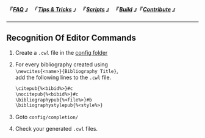 
<!--                            < Static Links >                             -->

[FAQ]: ../FAQ/Overview
[Tips & Tricks]: Overview
[Scripts]: ../Scripts/Overview
[Build]: ../Build/Overview
[Contribute]: ../Contribute/Overview


<!--                             < Navigation >                              -->

##### 『 [FAQ] 』 「 [Tips & Tricks] 」 『 [Scripts] 』 『 [Build] 』『 [Contribute] 』

---


<!--                          < Tip / Trick Links >                          -->

[config folder]: ../FAQ/List/Config%20Folder


<!--                           < Tip / Trick >                               -->

## Recognition Of Editor Commands

1. Create a `.cwl` file in the [config folder]

2. For every bibliography created using<br>
   `\newcites{<name>}{Bibliography Title}`,<br>
   add the following lines to the `.cwl` file.

   ```txt
   \citepub{%<bibid%>}#c
   \nocitepub{%<bibid%>}#c
   \bibliographypub{%<file%>}#b
   \bibliographystylepub{%<style%>}
   ```
  

3. Goto `config/completion/`

4. Check your generated `.cwl` files.
